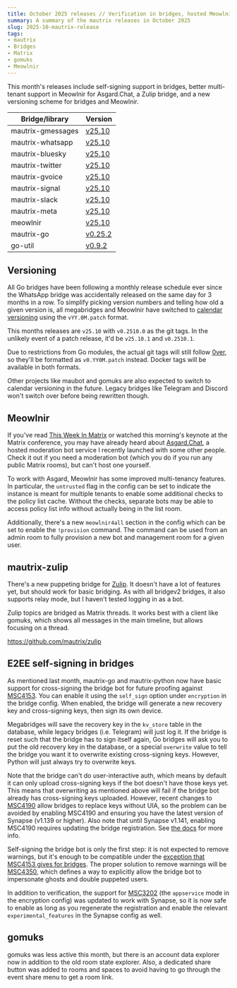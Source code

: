 ```yaml
---
title: October 2025 releases // Verification in bridges, hosted Meowlnirs & Zulip bridge
summary: A summary of the mautrix releases in October 2025
slug: 2025-10-mautrix-release
tags:
- mautrix
- Bridges
- Matrix
- gomuks
- Meowlnir
---
```

This month's releases include self-signing support in bridges, better
multi-tenant support in Meowlnir for Asgard.Chat, a Zulip bridge, and a new
versioning scheme for bridges and Meowlnir.

| Bridge/library    | Version                                                           |
|-------------------|-------------------------------------------------------------------|
| mautrix-gmessages | [v25.10](https://github.com/mautrix/gmessages/releases/v0.2510.0) |
| mautrix-whatsapp  | [v25.10](https://github.com/mautrix/whatsapp/releases/v0.2510.0)  |
| mautrix-bluesky   | [v25.10](https://github.com/mautrix/bluesky/releases/v0.2510.0)   |
| mautrix-twitter   | [v25.10](https://github.com/mautrix/twitter/releases/v0.2510.0)   |
| mautrix-gvoice    | [v25.10](https://github.com/mautrix/gvoice/releases/v0.2510.0)    |
| mautrix-signal    | [v25.10](https://github.com/mautrix/signal/releases/v0.2510.0)    |
| mautrix-slack     | [v25.10](https://github.com/mautrix/slack/releases/v0.2510.0)     |
| mautrix-meta      | [v25.10](https://github.com/mautrix/meta/releases/v0.2510.0)      |
| meowlnir          | [v25.10](https://github.com/maunium/meowlnir/releases/v0.2510.0)  |
| mautrix-go        | [v0.25.2](https://github.com/mautrix/go/releases/v0.25.2)         |
| go-util           | [v0.9.2](https://github.com/mautrix/go-util/releases/v0.9.2)      |

## Versioning
All Go bridges have been following a monthly release schedule ever since the
WhatsApp bridge was accidentally released on the same day for 3 months in a row.
To simplify picking version numbers and telling how old a given version is, all
megabridges and Meowlnir have switched to [calendar versioning](https://calver.org/)
using the `vYY.0M.patch` format.

This months releases are `v25.10` with `v0.2510.0` as the git tags. In the
unlikely event of a patch release, it'd be `v25.10.1` and `v0.2510.1`.

Due to restrictions from Go modules, the actual git tags will still follow
[0ver](https://0ver.org/), so they'll be formatted as `v0.YY0M.patch` instead.
Docker tags will be available in both formats.

Other projects like maubot and gomuks are also expected to switch to calendar
versioning in the future. Legacy bridges like Telegram and Discord won't switch
over before being rewritten though.

## Meowlnir
If you've read [This Week In Matrix](https://matrix.org/blog/2025/09/26/this-week-in-matrix-2025-09-26/#asgard-chat)
or watched this morning's keynote at the Matrix conference, you may have already
heard about [Asgard.Chat](https://asgard.chat/), a hosted moderation bot service
I recently launched with some other people. Check it out if you need a
moderation bot (which you do if you run any public Matrix rooms), but can't host
one yourself.

To work with Asgard, Meowlnir has some improved multi-tenancy features. In
particular, the `untrusted` flag in the config can be set to indicate the
instance is meant for multiple tenants to enable some additional checks to the
policy list cache. Without the checks, separate bots may be able to access
policy list info without actually being in the list room.

Additionally, there's a new `meowlnir4all` section in the config which can be
set to enable the `!provision` command. The command can be used from an admin
room to fully provision a new bot and management room for a given user.

## mautrix-zulip
There's a new puppeting bridge for [Zulip](https://zulip.com/). It doesn't have
a lot of features yet, but should work for basic bridging. As with all bridgev2
bridges, it also supports relay mode, but I haven't tested logging in as a bot.

Zulip topics are bridged as Matrix threads. It works best with a client like
gomuks, which shows all messages in the main timeline, but allows focusing on
a thread.

<https://github.com/mautrix/zulip>

## E2EE self-signing in bridges
As mentioned last month, mautrix-go and mautrix-python now have basic support
for cross-signing the bridge bot for future proofing against [MSC4153]. You can
enable it using the `self_sign` option under `encryption` in the bridge config.
When enabled, the bridge will generate a new recovery key and cross-signing keys,
then sign its own device.

Megabridges will save the recovery key in the `kv_store` table in the database,
while legacy bridges (i.e. Telegram) will just log it. If the bridge is reset
such that the bridge has to sign itself again, Go bridges will ask you to put
the old recovery key in the database, or a special `overwrite` value to tell
the bridge you want it to overwrite existing cross-signing keys. However, Python
will just always try to overwrite keys.

Note that the bridge can't do user-interactive auth, which means by default it
can only upload cross-signing keys if the bot doesn't have those keys yet. This
means that overwriting as mentioned above will fail if the bridge bot already
has cross-signing keys uploaded. However, recent changes to [MSC4190] allow
bridges to replace keys without UIA, so the problem can be avoided by enabling
MSC4190 and ensuring you have the latest version of Synapse (v1.139 or higher).
Also note that until Synapse v1.141, enabling MSC4190 requires updating the
bridge registration. See [the docs](https://docs.mau.fi/bridges/general/end-to-bridge-encryption.html#use-with-next-gen-auth-mas-msc4190)
for more info.

Self-signing the bridge bot is only the first step: it is not expected to remove
warnings, but it's enough to be compatible under the [exception that MSC4153
gives for bridges](https://github.com/matrix-org/matrix-spec-proposals/blob/main/proposals/4153-invisible-crypto.md#clients-may-make-provisions-for-encrypted-bridges).
The proper solution to remove warnings will be [MSC4350], which defines a way
to explicitly allow the bridge bot to impersonate ghosts and double puppeted
users.

In addition to verification, the support for [MSC3202] (the `appservice` mode
in the encryption config) was updated to work with Synapse, so it is now safe
to enable as long as you regenerate the registration and enable the relevant
`experimental_features` in the Synapse config as well.

[MSC3202]: https://github.com/matrix-org/matrix-spec-proposals/pull/3202
[MSC4153]: https://github.com/matrix-org/matrix-spec-proposals/pull/4153
[MSC4190]: https://github.com/matrix-org/matrix-spec-proposals/pull/4190
[MSC4350]: https://github.com/matrix-org/matrix-spec-proposals/pull/4350

## gomuks
gomuks was less active this month, but there is an account data explorer now in
addition to the old room state explorer. Also, a dedicated share button was
added to rooms and spaces to avoid having to go through the event share menu to
get a room link.

